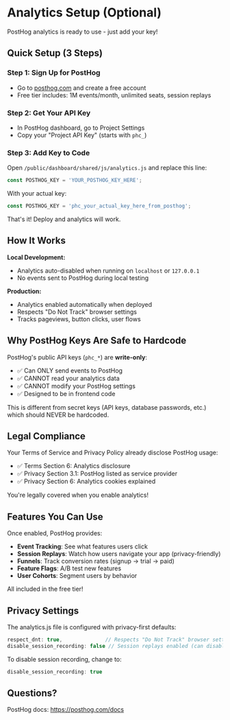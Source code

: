 # Analytics Setup (Optional)

PostHog analytics is ready to use - just add your key!

## Quick Setup (3 Steps)

### Step 1: Sign Up for PostHog
- Go to [posthog.com](https://posthog.com) and create a free account
- Free tier includes: 1M events/month, unlimited seats, session replays

### Step 2: Get Your API Key
- In PostHog dashboard, go to Project Settings
- Copy your "Project API Key" (starts with `phc_`)

### Step 3: Add Key to Code
Open `/public/dashboard/shared/js/analytics.js` and replace this line:
```javascript
const POSTHOG_KEY = 'YOUR_POSTHOG_KEY_HERE';
```

With your actual key:
```javascript
const POSTHOG_KEY = 'phc_your_actual_key_here_from_posthog';
```

That's it! Deploy and analytics will work.

## How It Works

**Local Development:**
- Analytics auto-disabled when running on `localhost` or `127.0.0.1`
- No events sent to PostHog during local testing

**Production:**
- Analytics enabled automatically when deployed
- Respects "Do Not Track" browser settings
- Tracks pageviews, button clicks, user flows

## Why PostHog Keys Are Safe to Hardcode

PostHog's public API keys (`phc_*`) are **write-only**:
- ✅ Can ONLY send events to PostHog
- ✅ CANNOT read your analytics data
- ✅ CANNOT modify your PostHog settings
- ✅ Designed to be in frontend code

This is different from secret keys (API keys, database passwords, etc.) which should NEVER be hardcoded.

## Legal Compliance

Your Terms of Service and Privacy Policy already disclose PostHog usage:
- ✅ Terms Section 6: Analytics disclosure
- ✅ Privacy Section 3.1: PostHog listed as service provider
- ✅ Privacy Section 6: Analytics cookies explained

You're legally covered when you enable analytics!

## Features You Can Use

Once enabled, PostHog provides:
- **Event Tracking**: See what features users click
- **Session Replays**: Watch how users navigate your app (privacy-friendly)
- **Funnels**: Track conversion rates (signup → trial → paid)
- **Feature Flags**: A/B test new features
- **User Cohorts**: Segment users by behavior

All included in the free tier!

## Privacy Settings

The analytics.js file is configured with privacy-first defaults:
```javascript
respect_dnt: true,              // Respects "Do Not Track" browser setting
disable_session_recording: false // Session replays enabled (can disable if needed)
```

To disable session recording, change to:
```javascript
disable_session_recording: true
```

## Questions?

PostHog docs: https://posthog.com/docs
